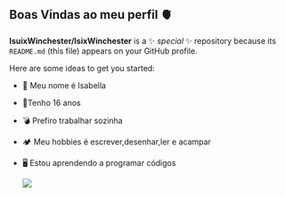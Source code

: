 ## Boas Vindas ao meu perfil 🫀

**IsuixWinchester/IsixWinchester** is a ✨ _special_ ✨ repository because its `README.md` (this file) appears on your GitHub profile.

Here are some ideas to get you started:

- 🥇 Meu nome é Isabella
- 🎈Tenho 16 anos
- 💣 Prefiro trabalhar sozinha
- 🏕️ Meu hobbies é escrever,desenhar,ler e acampar
- 🖥️ Estou aprendendo a programar códigos

  ![](https://media1.tenor.com/m/2bkMi9p89o8AAAAC/spn-supernatural.gif)
  
